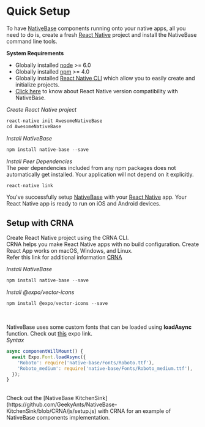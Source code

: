 # Quick Setup

To have [NativeBase](https://nativebase.io/) components running onto your native apps, all you need to do is, create a fresh [React Native](https://facebook.github.io/react-native/) project and install the NativeBase command line tools.

**System Requirements**
* Globally installed [node](https://nodejs.org/en/) >= 6.0
* Globally installed [npm](https://www.npmjs.com/) >= 4.0
* Globally installed [React Native CLI](https://facebook.github.io/react-native/docs/getting-started.html) which allow you to easily create and initialize projects.   
* [Click here](/docs/Compatibility.md) to know about React Native version compatibility with NativeBase.

*Create React Native project*
```js
react-native init AwesomeNativeBase
cd AwesomeNativeBase
```


*Install NativeBase*

```js
npm install native-base --save
```
*Install Peer Dependencies*<br />
The peer dependencies included from any npm packages does not automatically get installed. Your application will not depend on it explicitly.

```js
react-native link
```

You've successfully setup [NativeBase](https://nativebase.io/) with your [React Native](https://facebook.github.io/react-native/) app. Your React Native app is ready to run on iOS and Android devices.


## Setup with CRNA
Create React Native project using the CRNA CLI.<br />
CRNA helps you make React Native apps with no build configuration. Create React App works on macOS, Windows, and Linux. <br />
Refer this link for additional information [CRNA](https://github.com/react-community/create-react-native-app)

*Install NativeBase*
```js
npm install native-base --save
```
*Install @expo/vector-icons*
```js
npm install @expo/vector-icons --save
```
<br />

NativeBase uses some custom fonts that can be loaded using **loadAsync** function. Check out [this](https://docs.expo.io/versions/v15.0.0/sdk/font.html#expofontloadasyncname-url) expo link.
<br />
*Syntax* <br />
```js
async componentWillMount() {
  await Expo.Font.loadAsync({
    'Roboto': require('native-base/Fonts/Roboto.ttf'),
    'Roboto_medium': require('native-base/Fonts/Roboto_medium.ttf'),
  });
}
```
<br />
Check out the [NativeBase KitchenSink](https://github.com/GeekyAnts/NativeBase-KitchenSink/blob/CRNA/js/setup.js) with CRNA for an example of NativeBase components implementation.<br />
